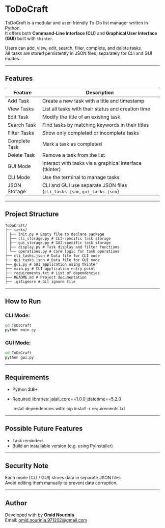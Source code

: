 # ToDoCraft

ToDoCraft is a modular and user-friendly To-Do list manager written in Python.  
It offers both **Command-Line Interface (CLI)** and **Graphical User Interface (GUI)** built with `tkinter`.

Users can add, view, edit, search, filter, complete, and delete tasks.    
All tasks are stored persistently in JSON files, separately for CLI and GUI modes.

---

## Features

| Feature             | Description                                                       |
|---------------------|-------------------------------------------------------------------|
| Add Task            | Create a new task with a title and timestamp                      |
| View Tasks          | List all tasks with their status and creation time                |
| Edit Task           | Modify the title of an existing task                              |
| Search Task         | Find tasks by matching keywords in their titles 
| Filter Tasks        | Show only completed or incomplete tasks                           |
| Complete Task       | Mark a task as completed                                          |
| Delete Task         | Remove a task from the list                                       |
| GUI Mode            | Interact with tasks via a graphical interface (tkinter)           |
| CLI Mode            | Use the terminal to manage tasks                                  |
| JSON Storage        | CLI and GUI use separate JSON files (`cli_tasks.json`, `gui_tasks.json`) |

---

## Project Structure

```
ToDoCraft/
├── tasks/
│ ├── init.py # Empty file to declare package
│ ├── cli_storage.py # CLI-specific task storage
│ ├── gui_storage.py # GUI-specific task storage
│ ├── display.py # Task display and filter functions
│ └── operations.py # Core logic for task operations
├── cli_tasks.json # Data file for CLI mode
├── gui_tasks.json # Data file for GUI mode
├── gui.py # GUI application using tkinter
├── main.py # CLI application entry point
├── requirements.txt # List of dependencies
├── README.md # Project documentation
├── .gitignore # Git ignore file
```

---

## How to Run

### CLI Mode:

```bash
cd ToDoCraft
python main.py
```

### GUI Mode:

```bash
cd ToDoCraft
python gui.py
```

---

## Requirements

- Python **3.8+**
- Required libraries:
    jalali_core==1.0.0
    jdatetime==5.2.0

    Install dependencies with:
        pip install -r requirements.txt

---

## Possible Future Features

- Task reminders
- Build an installable version (e.g. using PyInstaller)

---

## Security Note

Each mode (CLI / GUI) stores data in separate JSON files.  
Avoid editing them manually to prevent data corruption.

---

## Author

Developed with by **Omid Nourinia**  
Email: omid.nourinia.971202@gmail.com
